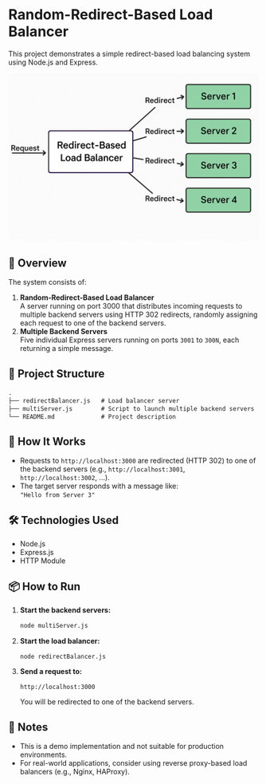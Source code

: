 # Random-Redirect-Based Load Balancer

This project demonstrates a simple redirect-based load balancing system using Node.js and Express.

![image.png](image.png)

## 📌 Overview

The system consists of:

1. **Random-Redirect-Based Load Balancer**  
   A server running on port 3000 that distributes incoming requests to multiple backend servers using HTTP 302 redirects, randomly assigning each request to one of the backend servers.
2. **Multiple Backend Servers**  
   Five individual Express servers running on ports `3001` to `300N`, each returning a simple message.

## 📁 Project Structure

```
.
├── redirectBalancer.js   # Load balancer server
├── multiServer.js        # Script to launch multiple backend servers
└── README.md             # Project description
```

## 🚀 How It Works

- Requests to `http://localhost:3000` are redirected (HTTP 302) to one of the backend servers (e.g., `http://localhost:3001`, `http://localhost:3002`, ...).
- The target server responds with a message like:  
  `"Hello from Server 3"`

## 🛠 Technologies Used

- Node.js
- Express.js
- HTTP Module

## 📦 How to Run

1. **Start the backend servers:**

   ```bash
   node multiServer.js
   ```

2. **Start the load balancer:**

   ```bash
   node redirectBalancer.js
   ```

3. **Send a request to:**

   ```
   http://localhost:3000
   ```

   You will be redirected to one of the backend servers.

## 📌 Notes

- This is a demo implementation and not suitable for production environments.
- For real-world applications, consider using reverse proxy-based load balancers (e.g., Nginx, HAProxy).
